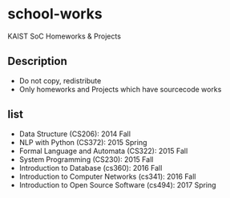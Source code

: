 # school-works
 KAIST SoC Homeworks &amp; Projects

## Description
- Do not copy, redistribute
- Only homeworks and Projects which have sourcecode works

## list
- Data Structure (CS206): 2014 Fall
- NLP with Python (CS372): 2015 Spring
- Formal Language and Automata (CS322): 2015 Fall
- System Programming (CS230): 2015 Fall
- Introduction to Database (cs360): 2016 Fall
- Introduction to Computer Networks (cs341): 2016 Fall
- Introduction to Open Source Software (cs494): 2017 Spring
